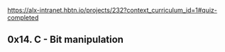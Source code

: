 https://alx-intranet.hbtn.io/projects/232?context_curriculum_id=1#quiz-completed
## 0x14. C - Bit manipulation
